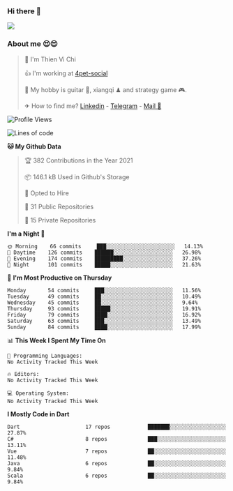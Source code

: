 ### Hi there 👋
![](https://media1.tenor.com/images/9aa4aee77151757a310fcdb4b8fd2a0a/tenor.gif?itemid=12671405)

### About me 😍😍

> 🙎 I'm Thien Vi Chi
> 
> 👍 I'm working at [4pet-social](https://github.com/4pet-social)
>
> 🥞 My hobby is guitar 🎸, xiangqi ♟ and strategy game 🎮.
> 
> ✈ How to find me? [Linkedin](https://www.linkedin.com/in/tvc12/) - [Telegram](https://t.me/yeutham212) - [Mail 📧](mailto:meomeocf98@gmail.com)
> 

<!--START_SECTION:waka-->
![Profile Views](http://img.shields.io/badge/Profile%20Views-1-blue)

![Lines of code](https://img.shields.io/badge/From%20Hello%20World%20I%27ve%20Written-731567%20lines%20of%20code-blue)

**🐱 My Github Data** 

> 🏆 382 Contributions in the Year 2021
 > 
> 📦 146.1 kB Used in Github's Storage 
 > 
> 💼 Opted to Hire
 > 
> 📜 31 Public Repositories 
 > 
> 🔑 15 Private Repositories  
 > 
**I'm a Night 🦉** 

```text
🌞 Morning    66 commits     ███░░░░░░░░░░░░░░░░░░░░░░   14.13% 
🌆 Daytime    126 commits    ██████░░░░░░░░░░░░░░░░░░░   26.98% 
🌃 Evening    174 commits    █████████░░░░░░░░░░░░░░░░   37.26% 
🌙 Night      101 commits    █████░░░░░░░░░░░░░░░░░░░░   21.63%

```
📅 **I'm Most Productive on Thursday** 

```text
Monday       54 commits     ███░░░░░░░░░░░░░░░░░░░░░░   11.56% 
Tuesday      49 commits     ██░░░░░░░░░░░░░░░░░░░░░░░   10.49% 
Wednesday    45 commits     ██░░░░░░░░░░░░░░░░░░░░░░░   9.64% 
Thursday     93 commits     █████░░░░░░░░░░░░░░░░░░░░   19.91% 
Friday       79 commits     ████░░░░░░░░░░░░░░░░░░░░░   16.92% 
Saturday     63 commits     ███░░░░░░░░░░░░░░░░░░░░░░   13.49% 
Sunday       84 commits     ████░░░░░░░░░░░░░░░░░░░░░   17.99%

```


📊 **This Week I Spent My Time On** 

```text
💬 Programming Languages: 
No Activity Tracked This Week

🔥 Editors: 
No Activity Tracked This Week

💻 Operating System: 
No Activity Tracked This Week

```

**I Mostly Code in Dart** 

```text
Dart                     17 repos            ███████░░░░░░░░░░░░░░░░░░   27.87% 
C#                       8 repos             ███░░░░░░░░░░░░░░░░░░░░░░   13.11% 
Vue                      7 repos             ██░░░░░░░░░░░░░░░░░░░░░░░   11.48% 
Java                     6 repos             ██░░░░░░░░░░░░░░░░░░░░░░░   9.84% 
Scala                    6 repos             ██░░░░░░░░░░░░░░░░░░░░░░░   9.84%

```



<!--END_SECTION:waka-->